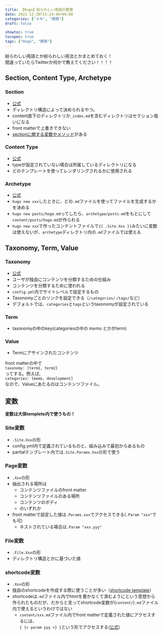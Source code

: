 ```yaml
---
title: 【Hugo】紛らわしい用語の整理
date: 2022-12-30T15:24:46+09:00
categories: ["メモ", "開発"]
draft: false 

showtoc: true
tocopen: true
tags: ["Hugo", "開発"]
---
```


紛らわしい用語とか紛らわしい用法とかまとめておく！  
間違っていたらTwitterか何かで教えてください！！！！
## Section, Content Type, Archetype
### Section
- [公式](https://gohugo.io/content-management/sections/)
- ディレクトリ構造によって決められるやつ。  
- content直下のディレクトリか`_index.md`を含むディレクトリはセクション扱いになる
- front matterで上書きできない
- [sectionに関する変数やメソッド](https://gohugo.io/variables/page/#section-variables-and-methods)がある

### Content Type
- [公式](https://gohugo.io/content-management/types/)
- typeが設定されていない場合は所属しているディレクトリになる
- どのテンプレートを使ってレンダリングされるかに使用される

### Archetype
- [公式](https://gohugo.io/content-management/archetypes/)
- `hugo new xxx`したときに、どの`.md`ファイルを使ってファイルを生成するかを決める
- `hugo new posts/hoge.md`ってしたら、`archetype/posts.md`をもとにして`content/posts/hoge.md`が作られる
- `hugo new xxx`で作ったコンテントファイルで`{{ .Site.Xxx }}`みたいに変数は使えないが、`archetype`ディレクトリ内の`.md`ファイルでは使える

## Taxonomy, Term, Value
### Taxonomy
- [公式]()
- ユーザが独自にコンテンツを分類するための仕組み
- コンテンツを分類するために使われる
- `config.yml`内でサイトレベルで設定するもの
- Taxonomyごとのリンクを設定できる（`/categories/` `/tags/`など）
- デフォルトでは、`categories`と`tags`というtaxonomyが設定されている

### Term
- taxonomyの中のkey(categoriesの中の *memo* とかがterm)

### Value
- Termにアサインされたコンテンツ  
  
front matterの中で  
`taxonomy: [term1, term2]`  
ってする。例えば,  
`categories: [memo, development]`  
なので、Valueにあたるのはコンテンツファイル。

## 変数
**変数は大体templete内で使うもの！**
### Site変数
- `.Site.Xxx`の形
- config.yml内で定義されているものと、組み込みで最初からあるもの
- partialテンプレート内では`.Site.Params.Xxx`の形で使う

### Page変数
- `.Xxx`の形
- 抽出される場所は
  - コンテンツファイルのfront matter
  - コンテンツファイルのある場所
  - コンテンツのボディ
  - のいずれか
- front matterで設定した値は`.Params.xxx`でアクセスできる(`.Param "xxx"`でも可)
    - ネストされている場合は`.Param "xxx.yyy"`

### File変数
- `.File.Xxx`の形
- ディレクトリ構造とかに基づいた値

### shortcode変数
- `.Xxx`の形
- 独自のshortcodeを作成する際に使うことが多い（[shortcode template](https://gohugo.io/templates/shortcode-templates/)）
- shortcodeは`.md`ファイル内でhtmlを書かなくて済むようにという思想から作られたものだが、だからと言ってshortcode変数が(`content/`)`.md`ファイル内で使えるというわけではない
  - `content/xxx.md`ファイル内でfront matterで定義された値にアクセスするには、  
  `{ {< param yyy >} }`という形でアクセスする([公式](https://gohugo.io/content-management/shortcodes/#param))